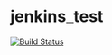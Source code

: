 # jenkins_test

[![Build Status](http://ec2-52-90-30-47.compute-1.amazonaws.com/buildStatus/icon?job=Test)](http://ec2-52-90-30-47.compute-1.amazonaws.com/job/Test/)


